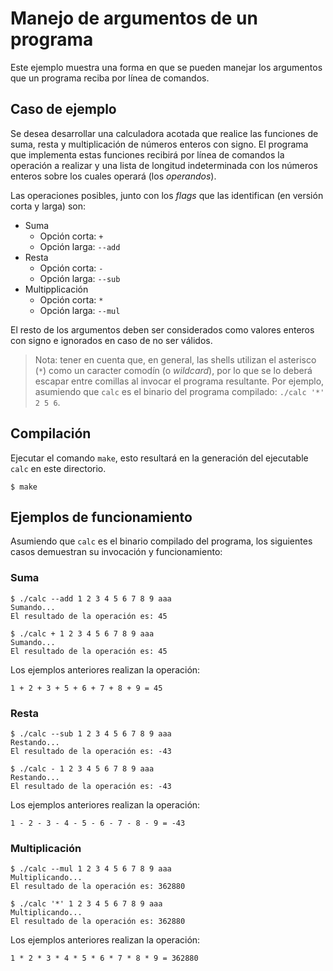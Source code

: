 # Manejo de argumentos de un programa

Este ejemplo muestra una forma en que se pueden manejar los argumentos que un programa reciba por línea de comandos.

## Caso de ejemplo

Se desea desarrollar una calculadora acotada que realice las funciones de suma, resta y multiplicación de números enteros con signo. El programa que implementa estas funciones recibirá por línea de comandos la operación a realizar y una lista de longitud indeterminada con los números enteros sobre los cuales operará (los *operandos*).

Las operaciones posibles, junto con los *flags* que las identifican (en versión corta y larga) son:

* Suma
  * Opción corta: `+`
  * Opción larga: `--add`
* Resta
  * Opción corta: `-`
  * Opción larga: `--sub`
* Multipplicación
  * Opción corta: `*`
  * Opción larga: `--mul`

El resto de los argumentos deben ser considerados como valores enteros con signo e ignorados en caso de no ser válidos.

> Nota: tener en cuenta que, en general, las shells utilizan el asterisco (`*`) como un caracter comodín (o *wildcard*), por lo que se lo deberá escapar entre comillas al invocar el programa resultante. Por ejemplo, asumiendo que `calc` es el binario del programa compilado: `./calc '*' 2 5 6`.

## Compilación

Ejecutar el comando `make`, esto resultará en la generación del ejecutable `calc` en este directorio.

```console
$ make
```

## Ejemplos de funcionamiento

Asumiendo que `calc` es el binario compilado del programa, los siguientes casos demuestran su invocación y funcionamiento:

### Suma

```console
$ ./calc --add 1 2 3 4 5 6 7 8 9 aaa
Sumando...
El resultado de la operación es: 45
```

```console
$ ./calc + 1 2 3 4 5 6 7 8 9 aaa
Sumando...
El resultado de la operación es: 45
```

Los ejemplos anteriores realizan la operación:

```
1 + 2 + 3 + 5 + 6 + 7 + 8 + 9 = 45
```

### Resta

```console
$ ./calc --sub 1 2 3 4 5 6 7 8 9 aaa
Restando...
El resultado de la operación es: -43
```

```console
$ ./calc - 1 2 3 4 5 6 7 8 9 aaa
Restando...
El resultado de la operación es: -43
```

Los ejemplos anteriores realizan la operación:

```
1 - 2 - 3 - 4 - 5 - 6 - 7 - 8 - 9 = -43
```

### Multiplicación

```console
$ ./calc --mul 1 2 3 4 5 6 7 8 9 aaa
Multiplicando...
El resultado de la operación es: 362880
```

```console
$ ./calc '*' 1 2 3 4 5 6 7 8 9 aaa
Multiplicando...
El resultado de la operación es: 362880
```

Los ejemplos anteriores realizan la operación:

```
1 * 2 * 3 * 4 * 5 * 6 * 7 * 8 * 9 = 362880
```